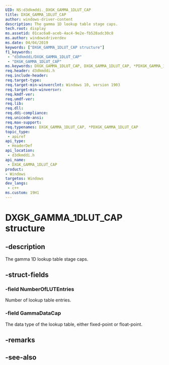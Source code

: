 ```yaml
---
UID: NS:d3dkmddi._DXGK_GAMMA_1DLUT_CAP
title: DXGK_GAMMA_1DLUT_CAP
author: windows-driver-content
description: The gamma 1D lookup table stage caps.
tech.root: display
ms.assetid: 01cac6a8-aceb-4ac4-9e2e-fb528adc30c8
ms.author: windowsdriverdev
ms.date: 04/04/2019
keywords: ["DXGK_GAMMA_1DLUT_CAP structure"]
f1_keywords:
 - "d3dkmddi/DXGK_GAMMA_1DLUT_CAP"
 - "DXGK_GAMMA_1DLUT_CAP"
ms.keywords: DXGK_GAMMA_1DLUT_CAP, DXGK_GAMMA_1DLUT_CAP, *PDXGK_GAMMA_1DLUT_CAP, 
req.header: d3dkmddi.h
req.include-header:
req.target-type:
req.target-min-winverclnt: Windows 10, version 1903
req.target-min-winversvr:
req.kmdf-ver:
req.umdf-ver:
req.lib:
req.dll:
req.ddi-compliance:
req.unicode-ansi:
req.max-support:
req.typenames: DXGK_GAMMA_1DLUT_CAP, *PDXGK_GAMMA_1DLUT_CAP
topic_type: 
 - apiref
api_type: 
 - HeaderDef
api_location: 
 - d3dkmddi.h
api_name: 
 - DXGK_GAMMA_1DLUT_CAP
product:
- Windows
targetos: Windows
dev_langs:
 - c++
ms.custom: 19H1
---
```


# DXGK_GAMMA_1DLUT_CAP structure

## -description

The gamma 1D lookup table stage caps.

## -struct-fields

### -field NumberOfLUTEntries

Number of lookup table entries.

### -field GammaDataCap
 
The data type of the lookup table, either fixed-point or float-point.

## -remarks

## -see-also
